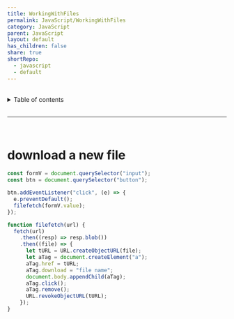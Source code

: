 ```yaml
---
title: WorkingWithFiles
permalink: JavaScript/WorkingWithFiles
category: JavaScript
parent: JavaScript
layout: default
has_children: false
share: true
shortRepo:
  - javascript
  - default
---
```


<br/>

<details markdown="block">                      
<summary>                      
Table of contents                      
</summary>                      
{: .text-delta }                      
1. TOC                      
{:toc}                      
</details>

<br/>

---

<br/>

# download a new file

```javascript
const formV = document.querySelector("input");
const btn = document.querySelector("button");

btn.addEventListener("click", (e) => {
  e.preventDefault();
  filefetch(formV.value);
});

function filefetch(url) {
  fetch(url)
    .then((resp) => resp.blob())
    .then((file) => {
      let tURL = URL.createObjectURL(file);
      let aTag = document.createElement("a");
      aTag.href = tURL;
      aTag.download = "file name";
      document.body.appendChild(aTag);
      aTag.click();
      aTag.remove();
      URL.revokeObjectURL(tURL);
    });
}
```
